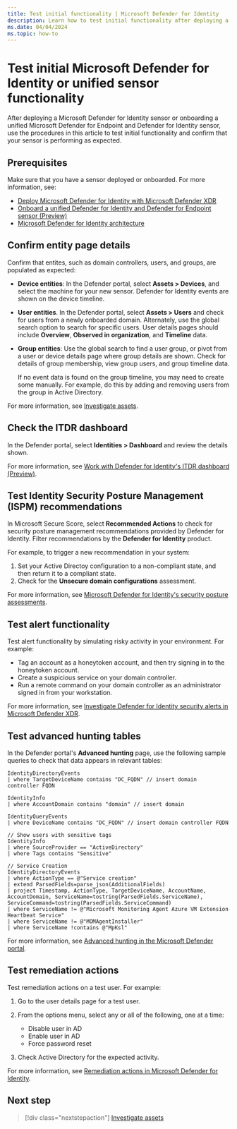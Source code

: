 ```yaml
---
title: Test initial functionality | Microsoft Defender for Identity
description: Learn how to test initial functionality after deploying a Microsoft Defender for Identity or unified sensor.
ms.date: 04/04/2024
ms.topic: how-to
---
```


# Test initial Microsoft Defender for Identity or unified sensor functionality

After deploying a Microsoft Defender for Identity sensor or onboarding a unified Microsoft Defender for Endpoint and Defender for Identity sensor, use the procedures in this article to test initial functionality and confirm that your sensor is performing as expected.

## Prerequisites

Make sure that you have a sensor deployed or onboarded. For more information, see:

- [Deploy Microsoft Defender for Identity with Microsoft Defender XDR](deploy-defender-identity.md)
- [Onboard a unified Defender for Identity and Defender for Endpoint sensor (Preview)](onboard-unified-sensor.md)
- [Microsoft Defender for Identity architecture](../architecture.md)

## Confirm entity page details

Confirm that entites, such as domain controllers, users, and groups, are populated as expected:

- **Device entities**: In the Defender portal, select **Assets > Devices**, and select the machine for your new sensor. Defender for Identity events are shown on the device timeline.

- **User entities**. In the Defender portal, select **Assets > Users** and check for users from a newly onboarded domain. Alternately, use the global search option to search for specific users. User details pages should include **Overview**, **Observed in organization**, and **Timeline** data.

- **Group entities**: Use the global search to find a user group, or pivot from a user or device details page where group details are shown. Check for details of group membership, view group users, and group timeline data.

    If no event data is found on the group timeline, you may need to create some manually. For example, do this by adding and removing users from the group in Active Directory.

For more information, see [Investigate assets](../investigate-assets.md).

## Check the ITDR dashboard

In the Defender portal, select **Identities > Dashboard** and review the details shown.

For more information, see [Work with Defender for Identity's ITDR dashboard (Preview)](../dashboard.md).

## Test Identity Security Posture Management (ISPM) recommendations

In Microsoft Secure Score, select **Recommended Actions** to check for security posture management recommendations provided by Defender for Identity. Filter recommendations by the **Defender for Identity** product.

For example, to trigger a new recommendation in your system:

1. Set your Active Directoy configuration to a non-compliant state, and then return it to a compliant state.
1. Check for the **Unsecure domain configurations** assessment.

For more information, see [Microsoft Defender for Identity's security posture assessments](../security-assessment.md).

## Test alert functionality

Test alert functionality by simulating risky activity in your environment. For example:

- Tag an account as a honeytoken account, and then try signing in to the honeytoken account. 
- Create a suspicious service on your domain controller.
- Run a remote command on your domain controller as an administrator signed in from your workstation. 

For more information, see [Investigate Defender for Identity security alerts in Microsoft Defender XDR](../manage-security-alerts.md).

## Test advanced hunting tables

In the Defender portal's **Advanced hunting** page, use the following sample queries to check that data appears in relevant tables:

```kusto
IdentityDirectoryEvents
| where TargetDeviceName contains "DC_FQDN" // insert domain controller FQDN

IdentityInfo 
| where AccountDomain contains "domain" // insert domain

IdentityQueryEvents 
| where DeviceName contains "DC_FQDN" // insert domain controller FQDN

// Show users with sensitive tags
IdentityInfo
| where SourceProvider == "ActiveDirectory"
| where Tags contains "Sensitive"

// Service Creation
IdentityDirectoryEvents
| where ActionType == @"Service creation"
| extend ParsedFields=parse_json(AdditionalFields)
| project Timestamp, ActionType, TargetDeviceName, AccountName, AccountDomain, ServiceName=tostring(ParsedFields.ServiceName), ServiceCommand=tostring(ParsedFields.ServiceCommand)
| where ServiceName != @"Microsoft Monitoring Agent Azure VM Extension Heartbeat Service"
| where ServiceName != @"MOMAgentInstaller"
| where ServiceName !contains @"MpKsl"
```

For more information, see [Advanced hunting in the Microsoft Defender portal](/microsoft-365/security/defender/advanced-hunting-microsoft-defender).

## Test remediation actions

Test remediation actions on a test user. For example:

1. Go to the user details page for a test user.

1. From the options menu, select any or all of the following, one at a time:

    - Disable user in AD
    - Enable user in AD
    - Force password reset

1. Check Active Directory for the expected activity.

For more information, see [Remediation actions in Microsoft Defender for Identity](../remediation-actions.md).

## Next step

> [!div class="nextstepaction"]
> [Investigate assets](../investigate-assets.md)
